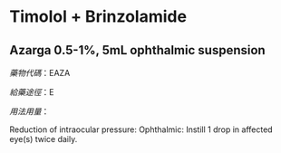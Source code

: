# Timolol + Brinzolamide

## Azarga 0.5-1%, 5mL ophthalmic suspension

*藥物代碼*：EAZA

*給藥途徑*：E

*用法用量*：

Reduction of intraocular pressure: Ophthalmic: Instill 1 drop in affected eye(s) twice daily.

